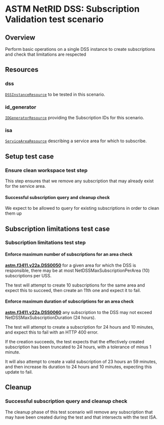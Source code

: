 # ASTM NetRID DSS: Subscription Validation test scenario

## Overview

Perform basic operations on a single DSS instance to create subscriptions and check that limitations are respected

## Resources

### dss

[`DSSInstanceResource`](../../../../../resources/astm/f3411/dss.py) to be tested in this scenario.

### id_generator

[`IDGeneratorResource`](../../../../../resources/interuss/id_generator.py) providing the Subscription IDs for this scenario.

### isa

[`ServiceAreaResource`](../../../../../resources/netrid/service_area.py) describing a service area for which to subscribe.

## Setup test case

### Ensure clean workspace test step

This step ensures that we remove any subscription that may already exist for the service area.

#### Successful subscription query and cleanup check

We expect to be allowed to query for existing subscriptions in order to clean them up

## Subscription limitations test case

### Subscription limitations test step

#### Enforce maximum number of subscriptions for an area check

**[astm.f3411.v22a.DSS0050](../../../../../requirements/astm/f3411/v22a.md)** for a given area for which the DSS is responsible, there may be at most NetDSSMaxSubscriptionPerArea (10) subscriptions per USS.

The test will attempt to create 10 subscriptions for the same area and expect this to succeed, then create an 11th one and expect it to fail.

#### Enforce maximum duration of subscriptions for an area check

**[astm.f3411.v22a.DSS0060](../../../../../requirements/astm/f3411/v22a.md)** any subscription to the DSS may not exceed NetDSSMaxSubscriptionDuration (24 hours).

The test will attempt to create a subscription for 24 hours and 10 minutes, and expect this to fail with an HTTP 400 error.

If the creation succeeds, the test expects that the effectively created subscription has been truncated to 24 hours, with a tolerance of minus 1 minute.

It will also attempt to create a valid subscription of 23 hours an 59 minutes, and then increase its duration to 24 hours and 10 minutes,
expecting this update to fail.

## Cleanup

### Successful subscription query and cleanup check

The cleanup phase of this test scenario will remove any subscription that may have been created during the test and that intersects with the test ISA.
